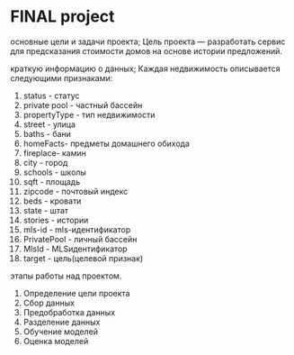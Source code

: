 # FINAL project
основные цели и задачи проекта;
Цель проекта — разработать сервис для предсказания стоимости домов на основе истории предложений.

краткую информацию о данных;
Каждая недвижимость описывается следующими признаками:
1. status - статус
2. private pool	- частный бассейн
3. propertyType	- тип недвижимости
4. street	- улица
5. baths	- бани
6. homeFacts-	предметы домашнего обихода
7. fireplace-	камин
8. city	- город
9. schools	- школы
10. sqft	- площадь
11. zipcode	- почтовый индекс
12. beds	- кровати
13. state	- штат
14. stories	- истории
15. mls-id	- mls-идентификатор
16. PrivatePool	- личный бассейн
17. MlsId	 - MLSидентификатор
18. target - цель(целевой признак)

этапы работы над проектом.
1. Определение цели проекта
2.  Сбор данных
3. Предобработка данных
4. Разделение данных
5. Обучение моделей
6. Оценка моделей
